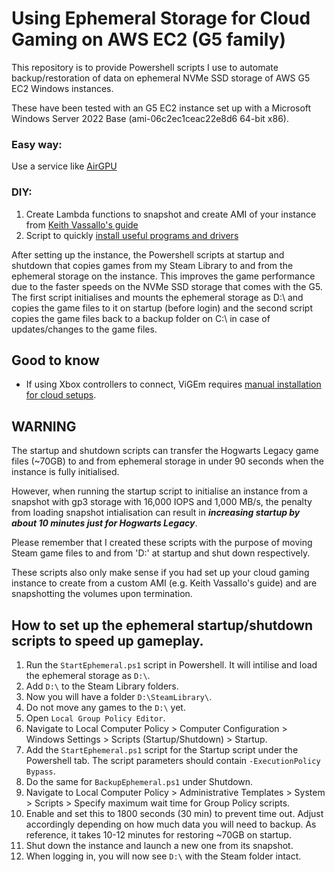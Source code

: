 # Using Ephemeral Storage for Cloud Gaming on AWS EC2 (G5 family)

This repository is to provide Powershell scripts I use to automate backup/restoration of data on ephemeral NVMe SSD storage of AWS G5 EC2 Windows instances.

These have been tested with an G5 EC2 instance set up with a Microsoft Windows Server 2022 Base (ami-06c2ec1ceac22e8d6 64-bit x86).

### Easy way: 
Use a service like [AirGPU](https://airgpu.com)

### DIY:
1. Create Lambda functions to snapshot and create AMI of your instance from [Keith Vassallo's guide](https://github.com/keithvassallomt/parsec-aws-automation)
1. Script to quickly [install useful programs and drivers](https://github.com/chongkwongsheng/g5-cloudrig-lite)

After setting up the instance, the Powershell scripts at startup and shutdown that copies games from my Steam Library to and from the ephemeral storage on the instance. This improves the game performance due to the faster speeds on the NVMe SSD storage that comes with the G5. The first script initialises and mounts the ephemeral storage as D:\ and copies the game files to it on startup (before login) and the second script copies the game files back to a backup folder on C:\ in case of updates/changes to the game files.

## Good to know

* If using Xbox controllers to connect, ViGEm requires [manual installation for cloud setups](https://github.com/ViGEm/ViGEmBus/issues/153).

## WARNING

The startup and shutdown scripts can transfer the Hogwarts Legacy game files (~70GB) to and from ephemeral storage in under 90 seconds when the instance is fully initialised. 

However, when running the startup script to initialise an instance from a snapshot with gp3 storage with 16,000 IOPS and 1,000 MB/s, the penalty from loading snapshot intialisation can result in ***increasing startup by about 10 minutes just for Hogwarts Legacy***.

Please remember that I created these scripts with the purpose of moving Steam game files to and from 'D:\' at startup and shut down respectively.

These scripts also only make sense if you had set up your cloud gaming instance to create from a custom AMI (e.g. Keith Vassallo's guide) and are snapshotting the volumes upon termination.

## How to set up the ephemeral startup/shutdown scripts to speed up gameplay.

1. Run the `StartEphemeral.ps1` script in Powershell. It will intilise and load the ephemeral storage as `D:\`.
1. Add `D:\` to the Steam Library folders.
1. Now you will have a folder `D:\SteamLibrary\`.
1. Do not move any games to the `D:\` yet.
1. Open `Local Group Policy Editor`.
1. Navigate to Local Computer Policy > Computer Configuration > Windows Settings > Scripts (Startup/Shutdown) > Startup.
1. Add the `StartEphemeral.ps1` script for the Startup script under the Powershell tab. The script parameters should contain `-ExecutionPolicy Bypass`.
1. Do the same for `BackupEphemeral.ps1` under Shutdown.
1. Navigate to Local Computer Policy > Administrative Templates > System > Scripts > Specify maximum wait time for Group Policy scripts.
1. Enable and set this to 1800 seconds (30 min) to prevent time out. Adjust accordingly depending on how much data you will need to backup. As reference, it takes 10-12 minutes for restoring ~70GB on startup.
1. Shut down the instance and launch a new one from its snapshot.
1. When logging in, you will now see `D:\` with the Steam folder intact.
